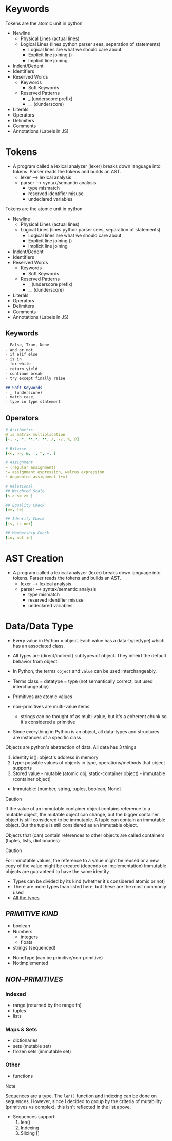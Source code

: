<!--==================-->
# Keywords
<!--==================-->
Tokens are the atomic unit in python
  - Newline
    - Physical Lines (actual lines)
    - Logical Lines (lines python parser sees, separation of statements)
      - Logical lines are what we should care about
      - Explicit line joining (\)
      - Implicit line joining
  - Indent/Dedent
  - Identifiers
  - Reserved Words
    - Keywords
      - Soft Keywords
    - Reserved Patterns
      - _ (underscore prefix)
      - __ (dunderscore)
  - Literals
  - Operators
  - Delimiters
  - Comments
  - Annotations (Labels in JS)

<!--==================-->
# Tokens
<!--==================-->
- A program called a lexical analyzer (lexer) breaks down language into tokens. Parser reads the tokens and builds an AST.
  - lexer --> lexical analysis
  - parser --> syntax/semantic analysis
    - type mismatch
    - reserved identifier misuse
    - undeclared variables

Tokens are the atomic unit in python
  - Newline
    - Physical Lines (actual lines)
    - Logical Lines (lines python parser sees, separation of statements)
      - Logical lines are what we should care about
      - Explicit line joining (\)
      - Implicit line joining
  - Indent/Dedent
  - Identifiers
  - Reserved Words
    - Keywords
      - Soft Keywords
    - Reserved Patterns
      - _ (underscore prefix)
      - __ (dunderscore)
  - Literals
  - Operators
  - Delimiters
  - Comments
  - Annotations (Labels in JS)

## Keywords
```md
- False, True, None
- and or not
- if elif else
- is in
- for while
- return yield
- continue break
- try except finally raise

## Soft Keywords
- _ (underscore)
- match case, _
- type in type statement
```

## Operators
```yaml
# Arithmetic
@ is matrix multiplication
[+, -, *, **,*, **, /, //, %, @]

# Bitwise
[<<, >>, &, |, ^, ~, ]

# Assignment
= (regular assignment)
:= assignment expression, walrus expression
- Augmented assignment (+=)

# Relational
## Weighted Scale
[< > <= >= ]

## Equality Check
[==, !=]

## Identity Check
[is, is not]

## Membership Check
[in, not in]
```

<!--==================-->
# AST Creation
<!--==================-->
- A program called a lexical analyzer (lexer) breaks down language into tokens. Parser reads the tokens and builds an AST.
  - lexer --> lexical analysis
  - parser --> syntax/semantic analysis
    - type mismatch
    - reserved identifier misuse
    - undeclared variables

<!--==================-->
# Data/Data Type
<!--==================-->
- Every value in Python = object. Each value has a data-type(type) which has an associated class.
- All types are (direct/indirect) subtypes of object. They inheirt the default behavior from object.

- In Python, the terms `object` and `value` can be used interchangeably.
- Terms class = datatype = type (not semantically correct, but used interchangeably)
- Primitives are atomic values
- non-primitives are multi-value items
  - strings can be thought of as multi-value, but it's a coherent chunk so it's considered a primitive

- Since everything in Python is an object, all data-types and structures are instances of a specific class

Objects are python's abstraction of data. All data has 3 things
  1. identity is(): object's address in memory
  2. type: possible values of objects in type, operations/methods that object supports
  3. Stored value
    - mutable (atomic obj, static-container object)
    - immutable (container object)

- Immutable: [number, string, tuples, boolean, None]

> [!Caution]
> If the value of an immutable container object contains reference to a mutable object, the mutable object can change, but the bigger container object is still considered to be immutable. A tuple can contain an immutable object. But the tuple is still considered as an immutable object.
>
> Objects that (can) contain references to other objects are called containers (tuples, lists, dictionaries)

> [!Caution]
> For immutable values, the reference to a value might be reused or a new copy of the value might be created (depends on implementation)
> Immutable objects are guaranteed to have the same identity

- Types can be divided by its kind (whether it's considered atomic or not)
- There are more types than listed here, but these are the most commonly used
- [All the types](https://docs.python.org/3/reference/datamodel.html)

## _PRIMITIVE KIND_
- boolean
- Numbers
  - integers
  - floats
- strings (sequenced)
* NoneType (can be primitive/non-primitive)
* NotImplemented

## _NON-PRIMITIVES_
### Indexed
- range (returned by the range fn)
- tuples
- lists

### Maps & Sets
- dictionaries
- sets (mutable set)
- frozen sets (immutable set)

### Other
- functions

> [!Note]
> Sequences are a type. The `len()` function and indexing can be done on sequences. However, since I decided to group by the criteria of mutability (primitives vs complex), this isn't reflected in the list above.
  - Sequences support:
    1. len()
    2. Indexing
    3. Slicing []

